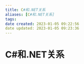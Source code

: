 ```yaml
---
title: C#和.NET关系
aliases: [C#和.NET关系]
tags: 
date created: 2023-01-05 09:22:56
date updated: 2023-01-05 09:23:36
---
```


# C#和.NET关系


